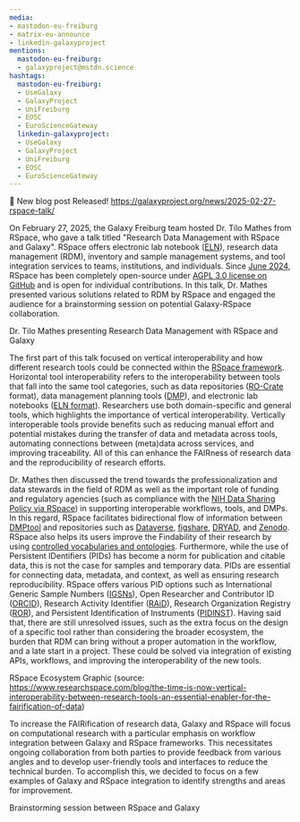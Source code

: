 ```yaml
---
media:
- mastodon-eu-freiburg
- matrix-eu-announce
- linkedin-galaxyproject
mentions:
  mastodon-eu-freiburg:
  - galaxyproject@mstdn.science
hashtags:
  mastodon-eu-freiburg:
  - UseGalaxy
  - GalaxyProject
  - UniFreiburg
  - EOSC
  - EuroScienceGateway
  linkedin-galaxyproject:
  - UseGalaxy
  - GalaxyProject
  - UniFreiburg
  - EOSC
  - EuroScienceGateway
---
```

📝 New blog post Released!
https://galaxyproject.org/news/2025-02-27-rspace-talk/

On February 27, 2025, the Galaxy Freiburg team hosted Dr. Tilo Mathes from RSpace, who gave a talk titled "Research Data Management with RSpace and Galaxy".
RSpace offers electronic lab notebook ([ELN](https://en.wikipedia.org/wiki/Electronic_lab_notebook)), research data management (RDM),
inventory and sample management systems, and tool integration services to teams, institutions, and individuals. Since [June 2024](https://www.researchspace.com/blog/research-space-embraces-open-source-to-empower-fair-data-workflows),
RSpace has been completely open-source under [AGPL 3.0 license on GitHub](https://github.com/rspace-os) and is open for individual contributions. In this talk, Dr. Mathes presented various solutions related to
RDM by RSpace and engaged the audience for a brainstorming session on potential Galaxy-RSpace collaboration.

Dr. Tilo Mathes presenting Research Data Management with RSpace and Galaxy

The first part of this talk focused on vertical interoperability and how different research tools could be connected within the
[RSpace framework](https://www.researchspace.com/blog/the-time-is-now-vertical-interoperability-between-research-tools-an-essential-enabler-for-the-fairification-of-data).
Horizontal tool interoperability refers to the interoperability between tools that fall into the same tool categories, such as data repositories ([RO-Crate](https://www.researchobject.org/ro-crate/) format),
data management planning tools ([DMP](https://zenodo.org/records/10658522)), and electronic lab notebooks ([ELN format](https://github.com/TheELNConsortium/TheELNFileFormat)).
Researchers use both domain-specific and general tools, which highlights the importance of vertical interoperability.
Vertically interoperable tools provide benefits such as reducing manual effort and potential mistakes during the transfer of data and metadata across tools, automating connections between (meta)data across services, and improving traceability.
All of this can enhance the FAIRness of research data and the reproducibility of research efforts.

Dr. Mathes then discussed the trend towards the professionalization and data stewards in the field of RDM as well as the important role of funding and regulatory agencies
(such as compliance with the [NIH Data Sharing Policy via RSpace](https://www.researchspace.com/research-integrity)) in supporting interoperable workflows, tools, and DMPs.
In this regard, RSpace facilitates bidirectional flow of information between [DMPtool](https://dmptool.org/) and repositories such as [Dataverse](https://dataverse.org/), [figshare](https://figshare.com/), [DRYAD](https://datadryad.org/),
and [Zenodo](https://zenodo.org/). RSpace also helps its users improve the Findability of their research by using [controlled vocabularies and ontologies](https://documentation.researchspace.com/article/8ujmvpa1no-tagging-documents).
Furthermore, while the use of Persistent IDentifiers (PIDs) has become a norm for publication and citable data, this is not the case for samples and temporary data.
PIDs are essential for connecting data, metadata, and context, as well as ensuring research reproducibility. RSpace offers various PID options such as International Generic Sample Numbers ([IGSNs](https://ev.igsn.org/)), Open Researcher and Contributor ID ([ORCID](https://orcid.org/)), Research Activity Identifier ([RAiD](https://raid.org/)), Research Organization Registry ([ROR](https://ror.org/)), and Persistent Identification of Instruments ([PIDINST](https://docs.pidinst.org/en/latest/)). Having said that, there are still unresolved issues, such as the extra focus on the design of a specific tool rather than considering the broader ecosystem, the burden that RDM can bring without a proper automation in the workflow, and a late start in a project. These could be solved via integration of existing APIs, workflows, and improving the interoperability of the new tools.

RSpace Ecosystem Graphic (source: https://www.researchspace.com/blog/the-time-is-now-vertical-interoperability-between-research-tools-an-essential-enabler-for-the-fairification-of-data)

To increase the FAIRification of research data, Galaxy and RSpace will focus on computational research with a particular emphasis on workflow integration between Galaxy and RSpace frameworks.
This necessitates ongoing collaboration from both parties to provide feedback from various angles and to develop user-friendly tools and interfaces to reduce the technical burden.
To accomplish this, we decided to focus on a few examples of Galaxy and RSpace integration to identify strengths and areas for improvement.

Brainstorming session between RSpace and Galaxy